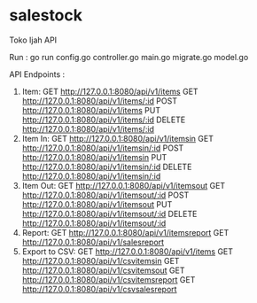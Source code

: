 # salestock
Toko Ijah API

Run : go run config.go controller.go main.go migrate.go model.go

API Endpoints : 
1. Item: 
    GET http://127.0.0.1:8080/api/v1/items
    GET http://127.0.0.1:8080/api/v1/items/:id
    POST http://127.0.0.1:8080/api/v1/items
    PUT http://127.0.0.1:8080/api/v1/items/:id
    DELETE http://127.0.0.1:8080/api/v1/items/:id
2. Item In: 
    GET http://127.0.0.1:8080/api/v1/itemsin
    GET http://127.0.0.1:8080/api/v1/itemsin/:id
    POST http://127.0.0.1:8080/api/v1/itemsin
    PUT http://127.0.0.1:8080/api/v1/itemsin/:id
    DELETE http://127.0.0.1:8080/api/v1/itemsin/:id
3. Item Out: 
    GET http://127.0.0.1:8080/api/v1/itemsout
    GET http://127.0.0.1:8080/api/v1/itemsout/:id
    POST http://127.0.0.1:8080/api/v1/itemsout
    PUT http://127.0.0.1:8080/api/v1/itemsout/:id
    DELETE http://127.0.0.1:8080/api/v1/itemsout/:id
4. Report:
    GET http://127.0.0.1:8080/api/v1/itemsreport
    GET http://127.0.0.1:8080/api/v1/salesreport
5. Export to CSV:
    GET http://127.0.0.1:8080/api/v1/items
    GET http://127.0.0.1:8080/api/v1/csvitemsin
    GET http://127.0.0.1:8080/api/v1/csvitemsout
    GET http://127.0.0.1:8080/api/v1/csvitemsreport
    GET http://127.0.0.1:8080/api/v1/csvsalesreport
